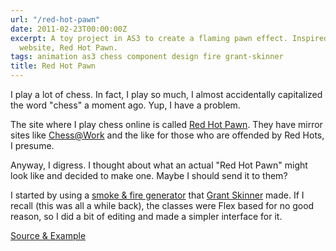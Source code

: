 ```yaml
---
url: "/red-hot-pawn"
date: 2011-02-23T00:00:00Z
excerpt: A toy project in AS3 to create a flaming pawn effect. Inspired by the chess
  website, Red Hot Pawn.
tags: animation as3 chess component design fire grant-skinner
title: Red Hot Pawn
---
```


<amp-img width="465" height="395" layout="responsive" src="//labs.tomasino.org/assets/images/redhotpawn.jpg" alt="Red Hot Pawn"></amp-img>

I play a lot of chess. In fact, I play so much, I almost accidentally
capitalized the word "chess" a moment ago. Yup, I have a problem.

The site where I play chess online is called [Red Hot Pawn][1]. They
have mirror sites like [Chess@Work][] and the like for those who are
offended by Red Hots, I presume.

Anyway, I digress. I thought about what an actual "Red Hot Pawn" might
look like and decided to make one. Maybe I should send it to them?

I started by using a [smoke & fire generator][] that [Grant Skinner][]
made. If I recall (this was all a while back), the classes were Flex
based for no good reason, so I did a bit of editing and made a simpler
interface for it.

[Source & Example][]

  [1]: //www.redhotpawn.com "Red Hot Pawn"
  [Chess@Work]: //www.chessatwork.com "Chess@Work"
  [smoke & fire generator]: //gskinner.com/blog/archives/2007/11/fire_effect_com.html
    "Fire Effect Component"
  [Grant Skinner]: //gskinner.com/blog "Grant Skinner"
  [Source & Example]: //github.com/jamestomasino/redhotpawn/
    "Source & Example"
